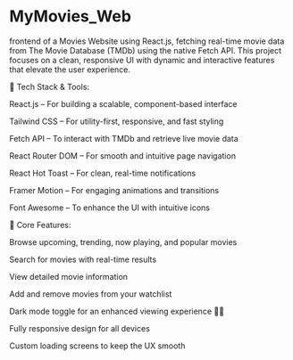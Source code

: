 ﻿# MyMovies_Web
frontend of a Movies Website using React.js, fetching real-time movie data from The Movie Database (TMDb) using the native Fetch API. This project focuses on a clean, responsive UI with dynamic and interactive features that elevate the user experience.

🔧 Tech Stack & Tools:

React.js – For building a scalable, component-based interface

Tailwind CSS – For utility-first, responsive, and fast styling

Fetch API – To interact with TMDb and retrieve live movie data

React Router DOM – For smooth and intuitive page navigation

React Hot Toast – For clean, real-time notifications

Framer Motion – For engaging animations and transitions

Font Awesome – To enhance the UI with intuitive icons

🌟 Core Features:

Browse upcoming, trending, now playing, and popular movies

Search for movies with real-time results

View detailed movie information

Add and remove movies from your watchlist

Dark mode toggle for an enhanced viewing experience 🌙🌓

Fully responsive design for all devices

Custom loading screens to keep the UX smooth
